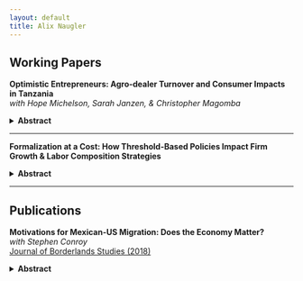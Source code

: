 ```yaml
---
layout: default
title: Alix Naugler
---
```


## Working Papers

**Optimistic Entrepreneurs: Agro-dealer Turnover and Consumer Impacts in Tanzania**  
_with Hope Michelson, Sarah Janzen, & Christopher Magomba_  
<details>
<summary><strong>Abstract</strong></summary>

Firm turnover (i.e., entry and exit) in markets characterized by information asymmetries
can affect market functioning and consumer trust. We study agro-dealer turnover and its implications for smallholder farmers in rural Tanzania. Using a census of agro-dealers, we document annual agro-dealer entry and exit rates of 34 and 18 percent, respectively—more than double those typically observed for micro-, small-, and medium-enterprises (MSMEs) operating in nonagricultural sectors in low-income countries. Though few observable agro-dealer characteristics predict exit, we show that agro-dealer exit is more common where local competition is stronger. We develop a theoretical model of firm turnover under information asymmetries and test its predictions empirically. We find that farmers’ beliefs about agricultural input quality improve when agro-dealers exit, consistent with the model’s prediction that farmers believe agro-dealers selling low-quality agricultural inputs exit. However, farmers who regularly purchase agricultural inputs from the same agro-dealer have lower quality expectations for a new market entrant. These findings suggest that agro-dealer turnover plays an important role in shaping farmer perceptions of agricultural input quality and technology adoption, and that farmers use stable relationships with suppliers as a strategy to mitigate uncertainty in markets with information asymmetries.

</details>

---

**Formalization at a Cost: How Threshold-Based Policies Impact Firm Growth & Labor Composition Strategies**  
<details>
<summary><strong>Abstract</strong></summary>

This research examines the unintended consequences of size-dependent formalization policies
on firm behavior, focusing on a provision in Vietnam’s Labor Code 2012. The policy requires firms with at least 10 formally contracted, paid employees to comply with specific labor regulations, creating potential distortions in firm growth and labor composition by encouraging firms to limit their size or shift toward non-compliant labor arrangements. Using panel data of micro-, small-, and medium-enterprises in Vietnam, this study leverages a difference-in-discontinuities approach to isolate the policy’s localized temporal effects. It also groups firms into fully formal, partially formal, and fully informal dimensions, providing insights into whether firms adjust their formalization strategies in response to the policy. Results show that firms just below the threshold substitute toward unpaid full-time workers to avoid crossing this regulatory threshold that imposes higher compliance costs. Meanwhile, firms just above the threshold are more likely to be registered with the government but continue to rely on informal employment. This analysis overall evaluates how threshold-based policies shape firm strategies in a developing economy.

</details>

---

## Publications

**Motivations for Mexican-US Migration: Does the Economy Matter?**  
_with Stephen Conroy_  
[Journal of Borderlands Studies (2018)](/assets/Motivations_for_Mexican.pdf)

<details>
<summary><strong>Abstract</strong></summary>
 
This research examines Mexican immigrants’ motivations for crossing into the US to evaluate whether macroeconomic conditions affect these motivations. Using a data set of 44,017 Mexican migrants from 2010 through September 2016 and controlling for personal factors, results indicate economic motivations are moderated by US macroeconomic conditions and in the expected way, i.e. the US unemployment rate (growth rate) is inversely (directly) associated with economic motivations to cross into the US and positively associated with non-economic (familial-based) motivations. Results also suggest that Mexican migrants coming to the US in the wake of the Great Recession (i.e. in 2010 and 2011) were much less likely to cross for economic reasons than those crossing in 2015 and 2016, while those crossing in 2013 and 2014 were more likely to cross for economic reasons. We suspect nationalistic rhetoric amplified by Trump’s campaign for US president may have crowded out economic motivations as immigrants expected the proposed anti-immigrant policies to reduce the availability of US economic opportunities. Similar support for macroeconomic “push” effects from the Mexican economy were not found. Additionally, economic and familial-based motivations for migrating appear to be substitutes and both respond to US macroeconomic conditions though in opposite ways.

</details>
